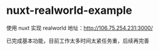 # nuxt-realworld-example
使用 nuxt 实现 realworld
地址：http://106.75.254.231:3000/


已完成基本功能，目前工作太多时间太紧任务重，后续再完善